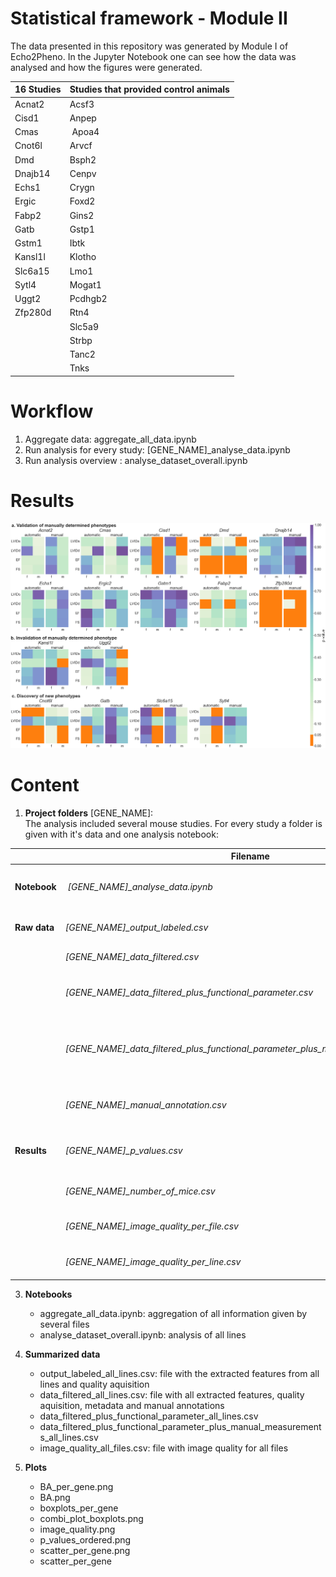 # Statistical framework - Module II
The data presented in this repository was generated by Module I of Echo2Pheno.
In the Jupyter Notebook one can see how the data was analysed and how the figures were generated.

| 16 Studies | Studies that provided control animals|
| ------- | ------- |
| Acnat2  | Acsf3   |
| Cisd1   | Anpep   |
| Cmas    | Apoa4   |
| Cnot6l  | Arvcf   |
| Dmd     | Bsph2   |
| Dnajb14 | Cenpv   |
| Echs1   | Crygn   |
| Ergic   | Foxd2   |
| Fabp2   | Gins2   |
| Gatb    | Gstp1   | 
| Gstm1   | Ibtk    |
| Kansl1l | Klotho  |
| Slc6a15 | Lmo1    |
| Sytl4   | Mogat1  |
| Uggt2   | Pcdhgb2 |
| Zfp280d | Rtn4    |
|         | Slc5a9  |
|         | Strbp   |
|         | Tanc2   |
|         | Tnks    |

# Workflow
1. Aggregate data: aggregate_all_data.ipynb
2. Run analysis for every study: [GENE_NAME]_analyse_data.ipynb
3. Run analysis overview : analyse_dataset_overall.ipynb

# Results
![image](https://github.com/HelmholtzAI-Consultants-Munich/Echo2Pheno/blob/master/Module%20II/p_values_ordered.png)

# Content
1. **Project folders** [GENE_NAME]: <br>
The analysis included several mouse studies. For every study a folder is given with it's data and one analysis notebook:<br>

|         | **Filename**                                                                          | **Description**                      |
| ----------- | --------------------------------------------- |--------------------------------------------------------------------------|
| **Notebook**    | *[GENE_NAME]_analyse_data.ipynb*          | Notebook used for analysis per study                                     |
| **Raw data**    | *[GENE_NAME]_output_labeled.csv*          | Output with quality labels                                               |    
|             | *[GENE_NAME]_data_filtered.csv*               | Filtered data                                                            |
|             | *[GENE_NAME]_data_filtered_plus_functional_parameter.csv*                          | Filtered data with calculated features |
|             | *[GENE_NAME]_data_filtered_plus_functional_parameter_plus_manual_measurements.csv* | Filtered data with calculated features and manual annotations         |
|             | *[GENE_NAME]_manual_annotation.csv*           | Metadata and manual annotations of the study                             |
| **Results** | *[GENE_NAME]_p_values.csv*                    | Calculated p-values for all features                                     |
|             | *[GENE_NAME]_number_of_mice.csv*              | Number of mice per experiments                                           |
|             | *[GENE_NAME]_image_quality_per_file.csv*      | Image quality per file                                                  |
|             | *[GENE_NAME]_image_quality_per_line.csv*      | Image quality per study                                                  |


3. **Notebooks**<br>
    - aggregate_all_data.ipynb: aggregation of all information given by several files<br>
    - analyse_dataset_overall.ipynb: analysis of all lines

4. **Summarized data**<br>
    - output_labeled_all_lines.csv: file with the extracted features from all lines and quality aquisition<br>
    - data_filtered_all_lines.csv: file with all extracted features, quality aquisition, metadata and manual annotations<br>
    - data_filtered_plus_functional_parameter_all_lines.csv <br>
    - data_filtered_plus_functional_parameter_plus_manual_measurements_all_lines.csv <br>
    - image_quality_all_files.csv: file with image quality for all files
    
5. **Plots**
    - BA_per_gene.png <br>
    - BA.png <br>
    - boxplots_per_gene <br>
    - combi_plot_boxplots.png <br>
    - image_quality.png <br>
    - p_values_ordered.png <br>
    - scatter_per_gene.png <br>
    - scatter_per_gene <br>
